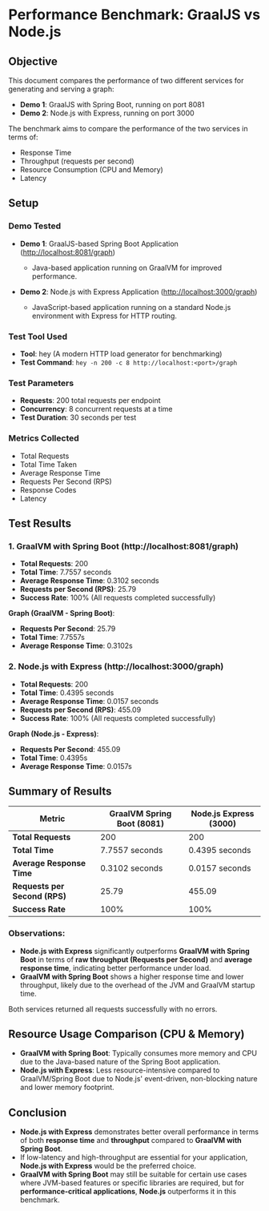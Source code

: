 # Performance Benchmark: GraalJS vs Node.js 

## Objective

This document compares the performance of two different services for generating and serving a graph:

- **Demo 1**: GraalJS with Spring Boot, running on port 8081
- **Demo 2**: Node.js with Express, running on port 3000

The benchmark aims to compare the performance of the two services in terms of:

- Response Time
- Throughput (requests per second)
- Resource Consumption (CPU and Memory)
- Latency

## Setup

### Demo Tested

- **Demo 1**: GraalJS-based Spring Boot Application ([http://localhost:8081/graph](http://localhost:8081/graph))
  - Java-based application running on GraalVM for improved performance.
  
- **Demo 2**: Node.js with Express Application ([http://localhost:3000/graph](http://localhost:3000/graph))
  - JavaScript-based application running on a standard Node.js environment with Express for HTTP routing.

### Test Tool Used

- **Tool**: hey (A modern HTTP load generator for benchmarking)
- **Test Command**: `hey -n 200 -c 8 http://localhost:<port>/graph`

### Test Parameters

- **Requests**: 200 total requests per endpoint
- **Concurrency**: 8 concurrent requests at a time
- **Test Duration**: 30 seconds per test

### Metrics Collected

- Total Requests
- Total Time Taken
- Average Response Time
- Requests Per Second (RPS)
- Response Codes
- Latency

## Test Results

### 1. GraalVM with Spring Boot (http://localhost:8081/graph)

- **Total Requests**: 200
- **Total Time**: 7.7557 seconds
- **Average Response Time**: 0.3102 seconds
- **Requests per Second (RPS)**: 25.79
- **Success Rate**: 100% (All requests completed successfully)

**Graph (GraalVM - Spring Boot)**:

- **Requests Per Second**: 25.79
- **Total Time**: 7.7557s
- **Average Response Time**: 0.3102s

### 2. Node.js with Express (http://localhost:3000/graph)

- **Total Requests**: 200
- **Total Time**: 0.4395 seconds
- **Average Response Time**: 0.0157 seconds
- **Requests per Second (RPS)**: 455.09
- **Success Rate**: 100% (All requests completed successfully)

**Graph (Node.js - Express)**:

- **Requests Per Second**: 455.09
- **Total Time**: 0.4395s
- **Average Response Time**: 0.0157s

## Summary of Results

| Metric                          | GraalVM Spring Boot (8081) | Node.js Express (3000) |
|---------------------------------|----------------------------|------------------------|
| **Total Requests**              | 200                        | 200                    |
| **Total Time**                  | 7.7557 seconds             | 0.4395 seconds         |
| **Average Response Time**       | 0.3102 seconds             | 0.0157 seconds         |
| **Requests per Second (RPS)**   | 25.79                      | 455.09                 |
| **Success Rate**                | 100%                       | 100%                   |

### Observations:

- **Node.js with Express** significantly outperforms **GraalVM with Spring Boot** in terms of **raw throughput (Requests per Second)** and **average response time**, indicating better performance under load.
- **GraalVM with Spring Boot** shows a higher response time and lower throughput, likely due to the overhead of the JVM and GraalVM startup time.

Both services returned all requests successfully with no errors.

## Resource Usage Comparison (CPU & Memory)

- **GraalVM with Spring Boot**: Typically consumes more memory and CPU due to the Java-based nature of the Spring Boot application.
- **Node.js with Express**: Less resource-intensive compared to GraalVM/Spring Boot due to Node.js' event-driven, non-blocking nature and lower memory footprint.

## Conclusion

- **Node.js with Express** demonstrates better overall performance in terms of both **response time** and **throughput** compared to **GraalVM with Spring Boot**.
- If low-latency and high-throughput are essential for your application, **Node.js with Express** would be the preferred choice.
- **GraalVM with Spring Boot** may still be suitable for certain use cases where JVM-based features or specific libraries are required, but for **performance-critical applications**, **Node.js** outperforms it in this benchmark.
